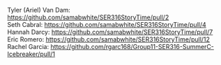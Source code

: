 Tyler (Ariel) Van Dam: https://github.com/samabwhite/SER316StoryTime/pull/2  
Seth Cabral: https://github.com/samabwhite/SER316StoryTime/pull/4  
Hannah Darcy: https://github.com/samabwhite/SER316StoryTime/pull/7  
Eric Romero: https://github.com/samabwhite/SER316StoryTime/pull/12
Rachel Garcia: https://github.com/rgarc168/Group11-SER316-SummerC-Icebreaker/pull/1
